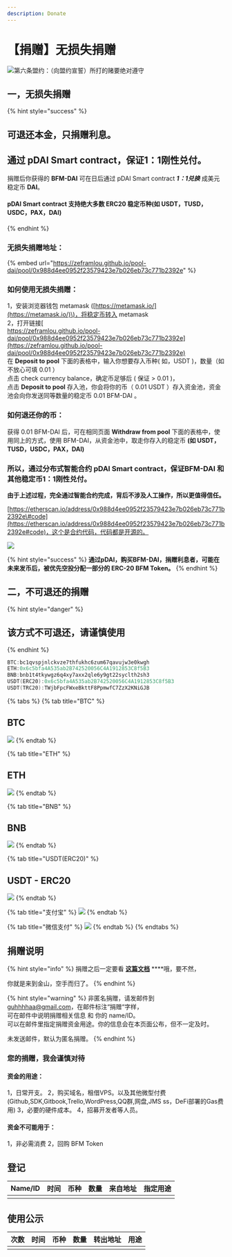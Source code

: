 ```yaml
---
description: Donate
---
```


# 【捐赠】无损失捐赠

![&#x7B2C;&#x516D;&#x6761;&#x76DF;&#x7EA6;&#xFF1A;&#xFF08;&#x5411;&#x76DF;&#x7EA6;&#x5BA3;&#x8A93;&#xFF09;&#x6240;&#x6253;&#x7684;&#x8D4C;&#x8981;&#x7EDD;&#x5BF9;&#x9075;&#x5B88;](.gitbook/assets/ping-mu-kuai-zhao-20200325-xia-wu-12.40.14.png)

## 一，无损失捐赠

{% hint style="success" %}
## 可退还本金，只捐赠利息。

## 通过 pDAI Smart contract，保证1：1刚性兑付。

捐赠后你获得的 **BFM-DAI** 可在日后通过 pDAI Smart contract _**1：1兑换**_ 成美元稳定币 **DAI**。

#### pDAI Smart contract 支持绝大多数 ERC20 稳定币种\(如 USDT，TUSD，USDC，PAX，DAI\)
{% endhint %}

### 无损失捐赠地址：

{% embed url="https://zeframlou.github.io/pool-dai/pool/0x988d4ee0952f23579423e7b026eb73c771b2392e" %}

### 如何使用无损失捐赠：

1，安装浏览器钱包 metamask \([https://metamask.io/](https://metamask.io/)\)，将稳定币转入 metamask  
2，打开链接[  
https://zeframlou.github.io/pool-dai/pool/0x988d4ee0952f23579423e7b026eb73c771b2392e](https://zeframlou.github.io/pool-dai/pool/0x988d4ee0952f23579423e7b026eb73c771b2392e)  
在 **Deposit to pool** 下面的表格中，输入你想要存入币种\( 如，USDT \)，数量（如不放心可填 0.01 ）  
点击 check currency balance，确定币足够后 \( 保证 &gt; 0.01 \)，  
点击 **Deposit to pool** 存入池，你会将你的币（ 0.01 USDT ）存入资金池，资金池会向你发送同等数量的稳定币 0.01 BFM-DAI 。

### 如何退还你的币：

获得 0.01 BFM-DAI 后，可在相同页面 **Withdraw from pool** 下面的表格中，使用同上的方式，使用 BFM-DAI，从资金池中，取走你存入的稳定币 **\(如 USDT，TUSD，USDC，PAX，DAI\)**

### **所以，通过分布式智能合约 pDAI Smart contract，保证**BFM-DAI 和其他稳定币**1：1刚性兑付。**

**由于上述过程，完全通过智能合约完成，背后不涉及人工操作，所以更值得信任。**  
  
[https://etherscan.io/address/0x988d4ee0952f23579423e7b026eb73c771b2392e\#code](https://etherscan.io/address/0x988d4ee0952f23579423e7b026eb73c771b2392e#code)，这个是合约代码，代码都是开源的。

![](.gitbook/assets/ping-mu-kuai-zhao-20200327-xia-wu-8.08.27.png)

{% hint style="success" %}
**通过pDAI，购买BFM-DAI，捐赠利息者，可能在未来发币后，被优先空投分配一部分的 ERC-20 BFM Token。**
{% endhint %}

## 二，不可退还的捐赠

{% hint style="danger" %}
## 该方式不可退还，请谨慎使用
{% endhint %}

```cpp
BTC:bc1qvspjnlckvze7thfukhc6zum67qavujw3e0kwgh
ETH:0x6c5bfa4A535ab2B742520056C4A1912853C8f5B3
BNB:bnb1t4tkywgz6q4xy7axx2qle6y9gt22syclth2sh3
USDT(ERC20):0x6c5bfa4A535ab2B742520056C4A1912853C8f5B3
USDT(TRC20):TWjbFpcFWxeBkttF8PpmwfC7ZzX2KNiGJB
```

{% tabs %}
{% tab title="BTC" %}
## BTC

![](.gitbook/assets/screenshot_2020-03-25-11-16-30-068_com.wallet.cry.png)
{% endtab %}

{% tab title="ETH" %}
## ETH

![](.gitbook/assets/screenshot_2020-03-25-11-16-44-118_com.wallet.cry.png)
{% endtab %}

{% tab title="BNB" %}
## BNB

![](.gitbook/assets/screenshot_2020-03-25-11-16-51-521_com.wallet.cry.png)
{% endtab %}

{% tab title="USDT\(ERC20\)" %}
## USDT - ERC20

![](.gitbook/assets/screenshot_2020-03-25-11-17-06-241_com.wallet.cry.png)
{% endtab %}

{% tab title="支付宝" %}
![](.gitbook/assets/9304dfd7a84917a2a1364f70e5e1c023.jpg)
{% endtab %}

{% tab title="微信支付" %}
![](.gitbook/assets/1779f6a2493c2649cf67b84b11733d3f.jpg)
{% endtab %}
{% endtabs %}

## 捐赠说明

{% hint style="info" %}
捐赠之后一定要看 [**这篇文档**](https://guhhhhaa.gitbook.io/bfm/ruan-jian-bfm-on-python) ****哦，要不然，  
  
你就是来到金山，空手而归了。
{% endhint %}

{% hint style="warning" %}
非匿名捐赠，请发邮件到 guhhhhaa@gmail.com，在邮件标注“捐赠“字样，  
可在邮件中说明捐赠相关信息 和 你的 name/ID。  
可以在邮件里指定捐赠资金用途。你的信息会在本页面公布，但不一定及时。

未发送邮件，默认为匿名捐赠。
{% endhint %}

### 您的捐赠，我会谨慎对待

#### 资金的用途： 

1，日常开支。 2，购买域名，租借VPS。以及其他微型付费\(Github,SDK,Gitbook,Trello,WordPress,QQ群,网盘,JMS ss，DeFi部署的Gas费用\) 3，必要的硬件成本。 4，招募开发者等人员。 

#### 资金不可能用于：

1，非必需消费 2，回购 BFM Token 

## 登记

| Name/ID | 时间 | 币种 | 数量 | 来自地址 | 指定用途 |
| :--- | :--- | :--- | :--- | :--- | :--- |
|  |  |  |  |  |  |

## 使用公示

| 次数 | 时间 | 币种 | 数量 | 转出地址 | 用途 |
| :--- | :--- | :--- | :--- | :--- | :--- |
|  |  |  |  |  |  |

